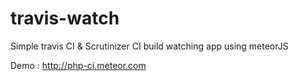 # travis-watch
Simple travis CI & Scrutinizer CI build watching app using meteorJS

Demo : http://php-ci.meteor.com